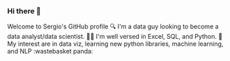 ### Hi there 👋

Welcome to Sergio's GitHub profile
:mag: I'm a data guy looking to become a data analyst/data scientist.
:technologist: I'm well versed in Excel, SQL, and Python.
:seedling: My interest are in data viz, learning new python libraries, machine learning, and NLP
:wastebasket panda:
<!--
**SSBasurto/SSBasurto** is a ✨ _special_ ✨ repository because its `README.md` (this file) appears on your GitHub profile.

Here are some ideas to get you started:

- 🔭 I’m currently working on ...
- 🌱 I’m currently learning ...
- 👯 I’m looking to collaborate on ...
- 🤔 I’m looking for help with ...
- 💬 Ask me about ...
- 📫 How to reach me: ...
- 😄 Pronouns: ...
- ⚡ Fun fact: ...
-->
